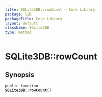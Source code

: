 ```yaml
---
title: SQLite3DB::rowCount — Core Library
package: lib
packageTitle: Core Library
layout: default
className: SQLite3DB
type: method
---
```


# SQLite3DB::rowCount

## Synopsis

<code>public function <b><a href="SQLite3DB">SQLite3DB</a>::rowCount</b>()</code>

